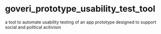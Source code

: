# goveri_prototype_usability_test_tool
a tool to automate usability testing of an app prototype designed to support social and political acitivism
